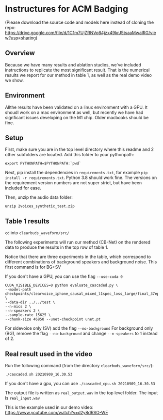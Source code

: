 # Instructures for ACM Badging

(Please download the source code and models here instead of cloning the repo: https://drive.google.com/file/d/1C1m7UjZRNVq84jzx49krJ5tsaaMwalRG/view?usp=sharing) 

## Overview
Because we have many results and ablation studies, we've included instructions to replicate the most significant result. That is the numerical results we report for our method in table 1, as well as the real demo video we show.

## Environment
Allthe results have been validated on a linux environment with a GPU. It shoudl work on a mac environment as well, but recently we have had signficant issues developing on the M1 chip. Older macbooks should be fine.

## Setup
First, make sure you are in the top level directory where this readme and 2 other subfolders are located. Add this folder to your pythonpath:
```
export PYTHONPATH=$PYTHONPATH:`pwd`
```

Next, pip install the dependencies in `requirements.txt`, for example `pip install -r requirements.txt`. Python 3.8 should work fine. The versions on the requirement version numbers are not super strict, but have been included for ease.

Then, unzip the audio data folder:
```
unzip 2voices_synthetic_test.zip
```



## Table 1 results
`cd` into `clearbuds_waveform/src/`

The following experiments will run our method (CB-Net) on the rendered data to produce the results in the top row of table 1.

Notice that there are three experiments in the table, which correspond to different combinations of background speakers and background noise. This first command is for BG+SV

If you don't have a GPU, you can use the flag `--use-cuda 0`

```
CUDA_VISIBLE_DEVICES=0 python evaluate_cascaded.py \
--model-path checkpoints/clearvoice_iphone_causal_mixed_l1spec_loss_large/final_37epochs.pth.tar \
--data-dir ../../test \
--n-mics 2 \
--n-speakers 2 \
--sample-rate 15625 \
--chunk-size 46850 --unet-checkpoint unet.pt
```

For sidevoice only (SV) add the flag `--no-background`
For background only (BG), remove the flag `--no-background` and change `--n-speakers` to 1 instead of 2.

## Real result used in the video
Run the following command (from the directory `clearbuds_waveform/src/`):

```
./cascaded.sh 20210909_16.30.53
```

If you don't have a gpu, you can use ```./cascaded_cpu.sh 20210909_16.30.53```


The output file is written as `real_output.wav` in the top level folder. The input is `real_input.wav`

This is the example used in our demo video: https://www.youtube.com/watch?v=d2y8dRSO-WE



